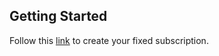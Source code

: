 ## Getting Started

Follow this [link](https://docs.redis.com/latest/rc/rc-quickstart/#create-an-account) to create your fixed subscription.
